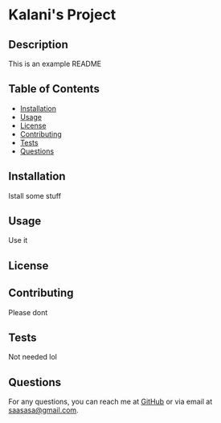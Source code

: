 
  # Kalani's Project
  
  ## Description
  This is an example README
  
  ## Table of Contents
  - [Installation](#installation)
  - [Usage](#usage)
  - [License](#license)
  - [Contributing](#contributing)
  - [Tests](#tests)
  - [Questions](#questions)
  
  ## Installation
  Istall some stuff
  
  ## Usage
  Use it 
  
  ## License
  
  
  ## Contributing
  Please dont
  
  ## Tests
  Not needed lol
  
  ## Questions
  For any questions, you can reach me at [GitHub](https://github.com/KalaniJ94) or via email at saasasa@gmail.com.
  